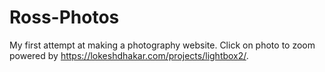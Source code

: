 # Ross-Photos

My first attempt at making a photography website. Click on photo to zoom powered by https://lokeshdhakar.com/projects/lightbox2/.
